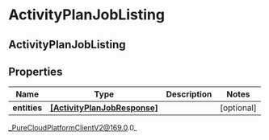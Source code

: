 # ActivityPlanJobListing

## ActivityPlanJobListing

## Properties

|Name | Type | Description | Notes|
|------------ | ------------- | ------------- | -------------|
| **entities** | [**[ActivityPlanJobResponse]**]([ActivityPlanJobResponse]) |  | [optional] |



_PureCloudPlatformClientV2@169.0.0_
